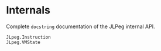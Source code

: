 # Internals

Complete `docstring` documentation of the JLPeg internal API.


```@docs
JLpeg.Instruction
JLpeg.VMState
```